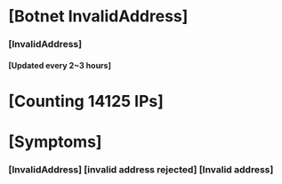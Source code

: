 # [Botnet InvalidAddress]
### [InvalidAddress]
#### [Updated every 2~3 hours]

# [Counting 14125 IPs]

# [Symptoms] 

###   [InvalidAddress] [invalid address rejected] [Invalid address]
